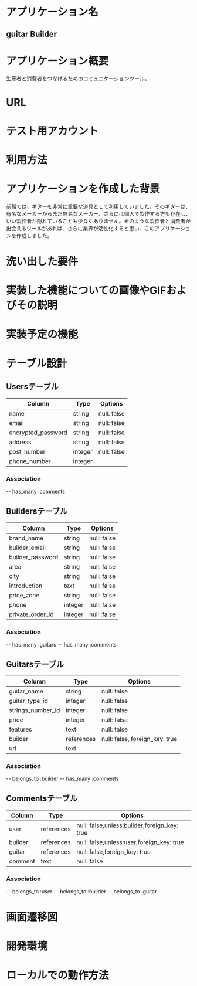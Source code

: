# アプリケーション名
## guitar Builder
# アプリケーション概要
生産者と消費者をつなげるためのコミュニケーションツール。
# URL

# テスト用アカウント

# 利用方法

# アプリケーションを作成した背景
前職では、ギターを非常に重要な道具として利用していました。そのギターは、有名なメーカーからまだ無名なメーカー、さらには個人で製作する方も存在し、いい製作者が隠れていることも少なくありません。そのような製作者と消費者が出会えるツールがあれば、さらに業界が活性化すると思い、このアプリケーションを作成しました。
# 洗い出した要件

# 実装した機能についての画像やGIFおよびその説明

# 実装予定の機能
# テーブル設計

## Usersテーブル

| Column             | Type    | Options     |
| ------------------ | ------- | ----------- |
| name               | string  | null: false |
| email              | string  | null: false |
| encrypted_password | string  | null: false |
| address            | string  | null: false |
| post_number        | integer | null: false |
| phone_number       | integer |             |

### Association

-- has_many :comments

## Buildersテーブル

| Column             | Type    | Options     |
| ------------------ | ------- | ----------- |
| brand_name         | string  | null: false |
| builder_email      | string  | null: false |
| builder_password   | string  | null: false |
| area               | string  | null: false |
| city               | string  | null: false |
| introduction       | text    | null: false |
| price_zone         | string  | null: false |
| phone              | integer | null: false |
| private_order_id   | integer | null :false |

### Association

-- has_many :guitars
-- has_many :comments

## Guitarsテーブル

| Column            | Type       | Options                        |
| ----------------- | ---------- | ------------------------------ |
| guitar_name       | string     | null: false                    |
| guitar_type_id    | integer    | null: false                    |
| strings_number_id | integer    | null: false                    |
| price             | integer    | null: false                    |
| features          | text       | null: false                    |
| builder           | references | null: false, foreign_key: true |
| url               | text       |                                |

### Association

-- belongs_to :builder
-- has_many :comments

## Commentsテーブル

| Column  | Type       | Options                                      |
| ------- | ---------- | -------------------------------------------- |
| user    | references | null: false,unless:builder,foreign_key: true |
| builder | references | null: false,unless:user,foreign_key: true    |
| guitar  | references | null: false,foreign_key: true                |
| comment | text       | null: false                                  |

### Association

-- belongs_to :user
-- belongs_to :builder
-- belongs_to :guitar

# 画面遷移図

# 開発環境

# ローカルでの動作方法
